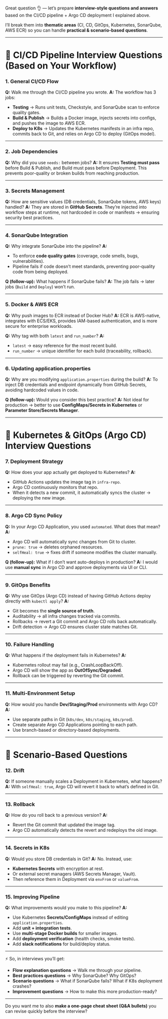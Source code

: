 Great question 👌 — let’s prepare **interview-style questions and answers** based on the CI/CD pipeline + Argo CD deployment I explained above.

I’ll break them into **thematic areas** (CI, CD, GitOps, Kubernetes, SonarQube, AWS ECR) so you can handle **practical & scenario-based questions**.

---

# 🔑 CI/CD Pipeline Interview Questions (Based on Your Workflow)

### **1. General CI/CD Flow**

**Q:** Walk me through the CI/CD pipeline you wrote.
**A:** The workflow has 3 jobs:

* **Testing** → Runs unit tests, Checkstyle, and SonarQube scan to enforce quality gates.
* **Build & Publish** → Builds a Docker image, injects secrets into configs, and pushes the image to AWS ECR.
* **Deploy to K8s** → Updates the Kubernetes manifests in an infra repo, commits back to Git, and relies on Argo CD to deploy (GitOps model).

---

### **2. Job Dependencies**

**Q:** Why did you use `needs:` between jobs?
**A:** It ensures **Testing must pass** before Build & Publish, and Build must pass before Deployment. This prevents poor-quality or broken builds from reaching production.

---

### **3. Secrets Management**

**Q:** How are sensitive values (DB credentials, SonarQube tokens, AWS keys) handled?
**A:** They are stored in **GitHub Secrets**. They’re injected into workflow steps at runtime, not hardcoded in code or manifests → ensuring security best practices.

---

### **4. SonarQube Integration**

**Q:** Why integrate SonarQube into the pipeline?
**A:**

* To enforce **code quality gates** (coverage, code smells, bugs, vulnerabilities).
* Pipeline fails if code doesn’t meet standards, preventing poor-quality code from being deployed.

**Q (follow-up):** What happens if SonarQube fails?
**A:** The job fails → later jobs (`Build` and `Deploy`) won’t run.

---

### **5. Docker & AWS ECR**

**Q:** Why push images to ECR instead of Docker Hub?
**A:** ECR is AWS-native, integrates with ECS/EKS, provides IAM-based authentication, and is more secure for enterprise workloads.

**Q:** Why tag with both `latest` and `run_number`?
**A:**

* `latest` → easy reference for the most recent build.
* `run_number` → unique identifier for each build (traceability, rollback).

---

### **6. Updating application.properties**

**Q:** Why are you modifying `application.properties` during the build?
**A:** To inject DB credentials and endpoint dynamically from GitHub Secrets, avoiding hardcoded values in code.

**Q (follow-up):** Would you consider this best practice?
**A:** Not ideal for production → better to use **ConfigMaps/Secrets in Kubernetes** or **Parameter Store/Secrets Manager**.

---

# 🔑 Kubernetes & GitOps (Argo CD) Interview Questions

### **7. Deployment Strategy**

**Q:** How does your app actually get deployed to Kubernetes?
**A:**

* GitHub Actions updates the image tag in `infra-repo`.
* Argo CD continuously monitors that repo.
* When it detects a new commit, it automatically syncs the cluster → deploying the new image.

---

### **8. Argo CD Sync Policy**

**Q:** In your Argo CD Application, you used `automated`. What does that mean?
**A:**

* Argo CD will automatically sync changes from Git to cluster.
* `prune: true` → deletes orphaned resources.
* `selfHeal: true` → fixes drift if someone modifies the cluster manually.

**Q (follow-up):** What if I don’t want auto-deploys in production?
**A:** I would use **manual sync** in Argo CD and approve deployments via UI or CLI.

---

### **9. GitOps Benefits**

**Q:** Why use GitOps (Argo CD) instead of having GitHub Actions deploy directly with `kubectl apply`?
**A:**

* Git becomes the **single source of truth**.
* Auditability → all infra changes tracked via commits.
* Rollbacks → revert a Git commit and Argo CD rolls back automatically.
* Drift detection → Argo CD ensures cluster state matches Git.

---

### **10. Failure Handling**

**Q:** What happens if the deployment fails in Kubernetes?
**A:**

* Kubernetes rollout may fail (e.g., CrashLoopBackOff).
* Argo CD will show the app as **OutOfSync/Degraded**.
* Rollback can be triggered by reverting the Git commit.

---

### **11. Multi-Environment Setup**

**Q:** How would you handle **Dev/Staging/Prod** environments with Argo CD?
**A:**

* Use separate paths in Git (`k8s/dev`, `k8s/staging`, `k8s/prod`).
* Create separate Argo CD Applications pointing to each path.
* Use branch-based or directory-based deployments.

---

# 🔑 Scenario-Based Questions

### **12. Drift**

**Q:** If someone manually scales a Deployment in Kubernetes, what happens?
**A:** With `selfHeal: true`, Argo CD will revert it back to what’s defined in Git.

---

### **13. Rollback**

**Q:** How do you roll back to a previous version?
**A:**

* Revert the Git commit that updated the image tag.
* Argo CD automatically detects the revert and redeploys the old image.

---

### **14. Secrets in K8s**

**Q:** Would you store DB credentials in Git?
**A:** No. Instead, use:

* **Kubernetes Secrets** with encryption at rest.
* Or external secret managers (AWS Secrets Manager, Vault).
* Then reference them in Deployment via `envFrom` or `valueFrom`.

---

### **15. Improving Pipeline**

**Q:** What improvements would you make to this pipeline?
**A:**

* Use Kubernetes **Secrets/ConfigMaps** instead of editing `application.properties`.
* Add **unit + integration tests**.
* Use **multi-stage Docker builds** for smaller images.
* Add **deployment verification** (health checks, smoke tests).
* Add **slack notifications** for build/deploy status.

---

⚡ So, in interviews you’ll get:

* **Flow explanation questions** → Walk me through your pipeline.
* **Best practices questions** → Why SonarQube? Why GitOps?
* **Scenario questions** → What if SonarQube fails? What if K8s deployment crashes?
* **Improvement questions** → How to make this more production-ready?

---

Do you want me to also **make a one-page cheat sheet (Q&A bullets)** you can revise quickly before the interview?
